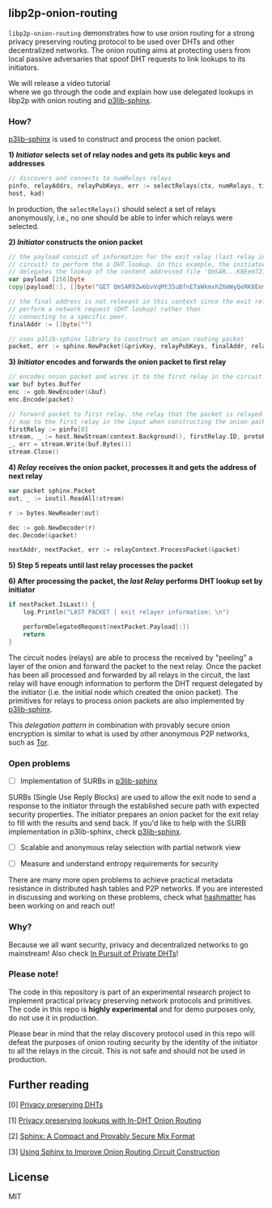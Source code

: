 ## libp2p-onion-routing

`libp2p-onion-routing` demonstrates how to use onion routing for a
strong privacy preserving routing protocol to be used over DHTs and other
decentralized networks. The onion routing aims at protecting users from 
local passive adversaries that spoof DHT requests to link lookups to its initiators.

We will release a video tutorial  
where we go through the code and explain how use delegated lookups in 
libp2p with onion routing and [p3lib-sphinx](https://github.com/hashmatter/p3lib).

### How?

[p3lib-sphinx](https://github.com/hashmatter/p3lib) is used to construct and
process the onion packet.

**1) *Initiator* selects set of relay nodes and gets its public keys and addresses**

```go
// discovers and connects to numRelays relays
pinfo, relayAddrs, relayPubKeys, err := selectRelays(ctx, numRelays, timeout,
host, kad)
```

In production, the `selectRelays()` should select a set of relays anonymously,
i.e., no one should be able to infer which relays were selected.

**2) *Initiator* constructs the onion packet**

```go
// the payload consist of information for the exit relay (last relay in the
// circuit) to perform the a DHT lookup. in this example, the initiator
// delegates the lookup of the content addressed file 'QmSAR...K8Eem721p'
var payload [256]byte
copy(payload[:], []byte("GET QmSAR9Zw6bvVqMt35uBfnETaWkmxhZ6mWyQeRK8Eem721p")[:])

// the final address is not relevant in this context since the exit relay will
// perform a network request (DHT lookup) rather than
// connecting to a specific peer.
finalAddr := []byte("")

// uses p3lib-sphinx library to construct an onion routing packet
packet, err := sphinx.NewPacket(&privKey, relayPubKeys, finalAddr, relayAddrs, payload)
```

**3) *Initiator* encodes and forwards the onion packet to first relay**

```go
// encodes onion packet and wires it to the first relay in the circuit
var buf bytes.Buffer
enc := gob.NewEncoder(&buf)
enc.Encode(packet)

// forward packet to first relay. the relay that the packet is relayed must
// map to the first relay in the input when constructing the onion packet
firstRelay := pinfo[0]
stream, _ := host.NewStream(context.Background(), firstRelay.ID, protoPacket)
_, err = stream.Write(buf.Bytes())
stream.Close()
```

**4) *Relay* receives the onion packet, processes it and gets the address
of next relay**

```go
var packet sphinx.Packet
out, _ := ioutil.ReadAll(stream)

r := bytes.NewReader(out)

dec := gob.NewDecoder(r)
dec.Decode(&packet)

nextAddr, nextPacket, err := relayContext.ProcessPacket(&packet)
```

**5) Step 5 repeats until last relay processes the packet**

**6) After processing the packet, the *last Relay* performs DHT lookup set by
initiator**

```go
if nextPacket.IsLast() {
	log.Println("LAST PACKET | exit relayer information: \n")

	performDelegatedRequest(nextPacket.Payload[:])
	return
}
```

The circuit nodes (relays) are able to process
the received by "peeling" a layer of the onion and forward the packet to the
next relay. Once the packet has been all processed and forwarded by all relays 
in the circuit, the last relay will have enough information to perform the DHT 
request delegated by the initiator (i.e. the initial node which created the 
onion packet). The primitives for relays to process onion packets are also
implemented by [p3lib-sphinx](https://github.com/hashmatter/p3lib).

This *delegation pattern* in combination with provably secure
onion encryption is similar to what is used by other anonymous P2P networks,
such as [Tor](https://torproject.org).

### Open problems

- [ ] Implementation of SURBs in [p3lib-sphinx](https://github.com/hashmatter/p3lib)

SURBs (Single Use Reply Blocks) are used to allow the exit node to send a
response to the initiator through the established secure path with expected
security properties. The initiator prepares an onion packet for the exit relay
to fill with the results and send back. 
If you'd like to help with the SURB implementation in p3lib-sphinx, check
[p3lib-sphinx](https://github.com/hashmatter/p3lib).

- [ ] Scalable and anonymous relay selection with partial network view

- [ ] Measure and understand entropy requirements for security

There are many more open problems to achieve practical metadata resistance in
distributed hash tables and P2P networks. If you are interested in discussing
and working on these problems, check what [hashmatter](https://hashmatter.com)
has been working on and reach out!

### Why?

Because we all want security, privacy and decentralized networks to go 
mainstream! Also check [In Pursuit of Private DHTs](https://www.gpestana.com/blog/in-pursuit-of-private-dhts/)!

### Please note!

The code in this repository is part of an experimental research project to 
implement practical privacy preserving network protocols and primitives. The
code in this repo is **highly experimental** and for demo purposes only, do not
use it in production.

Please bear in mind that the relay discovery protocol used in this repo will 
defeat the purposes of onion routing security by the identity of the initiator
to all the relays in the circuit. This is not safe and should not be used in
production.

## Further reading

[0] [Privacy preserving DHTs](https://github.com/gpestana/notes/issues/8)

[1] [Privacy preserving lookups with In-DHT Onion Routing](https://github.com/gpestana/notes/blob/master/research/metadata_resistant_dht/onion_routing_paper/onion_routing_dht.pdf/)

[2] [Sphinx: A Compact and Provably Secure Mix Format](https://cypherpunks.ca/~iang/pubs/Sphinx_Oakland09.pdf)

[3] [Using Sphinx to Improve Onion Routing Circuit Construction](https://eprint.iacr.org/2009/628.pdf)

## License

MIT
